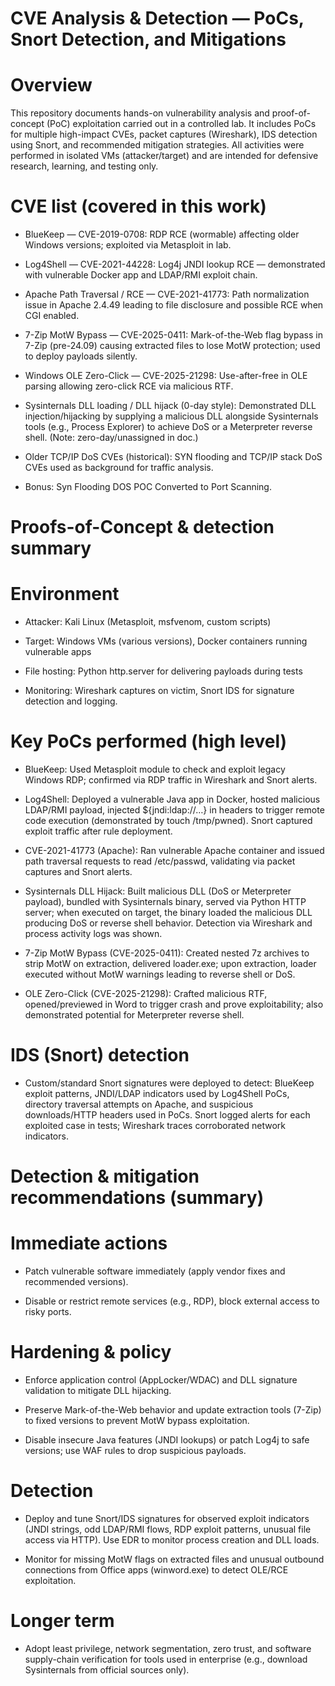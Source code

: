 # CVE Analysis & Detection — PoCs, Snort Detection, and Mitigations
# Overview

This repository documents hands-on vulnerability analysis and proof-of-concept (PoC) exploitation carried out in a controlled lab. It includes PoCs for multiple high-impact CVEs, packet captures (Wireshark), IDS detection using Snort, and recommended mitigation strategies. All activities were performed in isolated VMs (attacker/target) and are intended for defensive research, learning, and testing only. 

# CVE list (covered in this work)

- BlueKeep — CVE-2019-0708: RDP RCE (wormable) affecting older Windows versions; exploited via Metasploit in lab. 


- Log4Shell — CVE-2021-44228: Log4j JNDI lookup RCE — demonstrated with vulnerable Docker app and LDAP/RMI exploit chain.
  

- Apache Path Traversal / RCE — CVE-2021-41773: Path normalization issue in Apache 2.4.49 leading to file disclosure and possible RCE when CGI enabled.
  

- 7-Zip MotW Bypass — CVE-2025-0411: Mark-of-the-Web flag bypass in 7-Zip (pre-24.09) causing extracted files to lose MotW protection; used to deploy payloads silently.
  

- Windows OLE Zero-Click — CVE-2025-21298: Use-after-free in OLE parsing allowing zero-click RCE via malicious RTF.
  

- Sysinternals DLL loading / DLL hijack (0-day style): Demonstrated DLL injection/hijacking by supplying a malicious DLL alongside Sysinternals tools (e.g., Process Explorer) to achieve DoS or a Meterpreter reverse shell. (Note: zero-day/unassigned in doc.) 


- Older TCP/IP DoS CVEs (historical): SYN flooding and TCP/IP stack DoS CVEs used as background for traffic analysis.

- Bonus: Syn Flooding DOS POC Converted to Port Scanning. 


# Proofs-of-Concept & detection summary

# Environment

- Attacker: Kali Linux (Metasploit, msfvenom, custom scripts)

- Target: Windows VMs (various versions), Docker containers running vulnerable apps

- File hosting: Python http.server for delivering payloads during tests

- Monitoring: Wireshark captures on victim, Snort IDS for signature detection and logging. 


# Key PoCs performed (high level)

- BlueKeep: Used Metasploit module to check and exploit legacy Windows RDP; confirmed via RDP traffic in Wireshark and Snort alerts. 


- Log4Shell: Deployed a vulnerable Java app in Docker, hosted malicious LDAP/RMI payload, injected ${jndi:ldap://…} in headers to trigger remote code execution (demonstrated by touch /tmp/pwned). Snort captured exploit traffic after rule deployment. 


- CVE-2021-41773 (Apache): Ran vulnerable Apache container and issued path traversal requests to read /etc/passwd, validating via packet captures and Snort alerts. 


- Sysinternals DLL Hijack: Built malicious DLL (DoS or Meterpreter payload), bundled with Sysinternals binary, served via Python HTTP server; when executed on target, the binary loaded the malicious DLL producing DoS or reverse shell behavior. Detection via Wireshark and process activity logs was shown. 


- 7-Zip MotW Bypass (CVE-2025-0411): Created nested 7z archives to strip MotW on extraction, delivered loader.exe; upon extraction, loader executed without MotW warnings leading to reverse shell or DoS. 


- OLE Zero-Click (CVE-2025-21298): Crafted malicious RTF, opened/previewed in Word to trigger crash and prove exploitability; also demonstrated potential for Meterpreter reverse shell. 


# IDS (Snort) detection

- Custom/standard Snort signatures were deployed to detect: BlueKeep exploit patterns, JNDI/LDAP indicators used by Log4Shell PoCs, directory traversal attempts on Apache, and suspicious downloads/HTTP headers used in PoCs. Snort logged alerts for each exploited case in tests; Wireshark traces corroborated network indicators. 


# Detection & mitigation recommendations (summary)

# Immediate actions

- Patch vulnerable software immediately (apply vendor fixes and recommended versions). 


- Disable or restrict remote services (e.g., RDP), block external access to risky ports. 


# Hardening & policy

- Enforce application control (AppLocker/WDAC) and DLL signature validation to mitigate DLL hijacking. 


- Preserve Mark-of-the-Web behavior and update extraction tools (7-Zip) to fixed versions to prevent MotW bypass exploitation. 


- Disable insecure Java features (JNDI lookups) or patch Log4j to safe versions; use WAF rules to drop suspicious payloads. 


# Detection

- Deploy and tune Snort/IDS signatures for observed exploit indicators (JNDI strings, odd LDAP/RMI flows, RDP exploit patterns, unusual file access via HTTP). Use EDR to monitor process creation and DLL loads. 


- Monitor for missing MotW flags on extracted files and unusual outbound connections from Office apps (winword.exe) to detect OLE/RCE exploitation. 


# Longer term

- Adopt least privilege, network segmentation, zero trust, and software supply-chain verification for tools used in enterprise (e.g., download Sysinternals from official sources only). 

